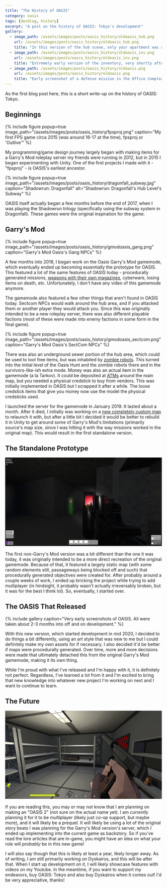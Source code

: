 ```yaml
---
title: "The History of OASIS"
category: oasis
tags: [devblog, history]
excerpt: "A post on the history of OASIS: Tokyo's development"
gallery:
  - image_path: /assets/images/posts/oasis_history/oldoasis_hub.png
    url: /assets/images/posts/oasis_history/oldoasis_hub.png
    title: "In this version of the hub scene, only your apartment was accessible. The trigger to leave was outside the apartment's door."
  - image_path: /assets/images/posts/oasis_history/oldoasis_inv.png
    url: /assets/images/posts/oasis_history/oldoasis_inv.png
    title: "Extremely early version of the inventory, very shortly after making the first version of the grid inventory (originally it was only a simple list inventory with a weight limit)"
  - image_path: /assets/images/posts/oasis_history/oldoasis.png
    url: /assets/images/posts/oasis_history/oldoasis.png
    title: "Early screenshot of a defense mission in the Office Complex area."
---
```


As the first blog post here, this is a short write-up on the history of OASIS: Tokyo.

## Beginnings

{% include figure popup=true image_path="/assets/images/posts/oasis_history/fpsproj.png" caption="My first FPS game circa 2015 (was around 16-17 at the time), fpsproj or 'Outlive'" %}

My programming/game design journey largely began with making items for a Garry's Mod roleplay server my friends were running in 2012, but in 2015 I began experimenting with Unity. One of the first projects I made with it - "fpsproj" - is OASIS's earliest ancestor.

{% include figure popup=true image_path="/assets/images/posts/oasis_history/dragonfall_subway.jpg" caption="Shadowrun: Dragonfall" alt="Shadowrun: Dragonfall's Hub Level's Subway" %}

OASIS itself actually began a few months before the end of 2017, when I was playing the Shadowrun trilogy (specifically using the subway system in Dragonfall). These games were the original inspiration for the game.

## Garry's Mod

{% include figure popup=true image_path="/assets/images/posts/oasis_history/gmodoasis_gang.png" caption="Garry's Mod Oasis's Gang NPCs" %}

A few months into 2018, I began work on the Oasis Garry's Mod gamemode, which eventually ended up becoming essentially the prototype for OASIS. This featured a lot of the same features of OASIS today - procedurally generated missions, [weapons with their own magazines](https://www.youtube.com/watch?v=8QzpgOPzgL4), cyberware, losing items on death, etc. Unfortunately, I don't have any video of this gamemode anymore.

The gamemode also featured a few other things that aren't found in OASIS today. Sectcom NPCs would walk around the hub area, and if you attacked them or another player they would attack you. Since this was originally intended to be a new roleplay server, there was also different playable factions (most of these were made into enemy factions in some form in the final game). 

{% include figure popup=true image_path="/assets/images/posts/oasis_history/gmodoasis_sectcom.png" caption="Garry's Mod Oasis's SectCom NPCs" %}

There was also an underground sewer portion of the hub area, which could be used to loot free items, but was inhabited by [zombie robots](/assets/images/posts/oasis_history/gmodoasis_robotzombie.png). This turned into the initial level of the Oasis Hunt and the zombie robots there and in the survivors-like-ish extra mode. Money was also an actual item in the gamemode (a la Tarkov). It could be deposited at [ATMs](/assets/images/posts/oasis_history/gmodoasis_atm.png) around the main map, but you needed a physical credstick to buy from vendors. This was initially implemented in OASIS but I scrapped it after a while. The loose credstick items that give you money now use the model the physical credsticks used.

I launched the server for the gamemode in January 2019. It lasted about a month. After it died, I initially was working on a [new completely custom map](/assets/images/posts/oasis_history/rp_kanda_hl2.png) to relaunch it with, but after a little bit I decided it would be better to rebuild it in Unity to get around some of Garry's Mod's limitations (primarily source's map size, since I was hitting it with the way missions worked in the original map). This would result in the first standalone version.

## The Standalone Prototype

![i named it high arena for some reason](/assets/images/posts/oasis_history/higharena.png)

The first non-Garry's Mod version was a bit different than the one it was today, it was originally intended to be a more direct recreation of the original gamemode. Because of that, it featured a largely static map (with some random elements still, passageways being blocked off and such) that procedurally generated objectives were created for. After probably around a couple weeks of work, I ended up bricking the project while trying to add multiplayer (in hindsight, it probably wasn't actually irreversably broken, but it was for the best I think lol). So, eventually, I started over.

## The OASIS That Released

{% include gallery caption="Very early screenshots of OASIS. All were taken about 2-3 months into off and on development." %}

With this new version, which started development in mid 2020, I decided to do things a bit differently, using an art style that was new to me but I could definitely make my own assets for if necessary. I also decided it'd be better if maps were procedurally generated. Over time, more and more decisions were made that ultimately detached this from the original Garry's Mod gamemode, making it its own thing.

While I'm proud with what I've released and I'm happy with it, it is definitely not perfect. Regardless, I've learned a lot from it and I'm excited to bring that new knowledge into whatever new project I'm working on next and I want to continue to learn.

## The Future

![reusing this lol](/assets/images/reloadswoo.png)

If you are reading this, you may or may not know that I am planning on making an "OASIS 2" (not sure on the actual name yet). I am *currently* planning it for it to be multiplayer (likely just co-op support, but maybe more), and it will likely be a prequel. It will likely be using a lot of the original story beats I was planning for the Garry's Mod version's server, which I ended up implementing into the current game as backstory. So if you've read the lore articles that are in-game, you might have an idea on what your role will *probably* be in this new game! 

I will also say though that this is likely at least a year, likely longer away. As of writing, I am still primarily working on Dyskairos, and this will be after that. When I start up development on it, I will likely showcase features with videos on my Youtube. 
In the meantime, if you want to support my endeavors, buy OASIS: Tokyo and also buy Dyskairos when it comes out! I'd be very appreciative, thanks!